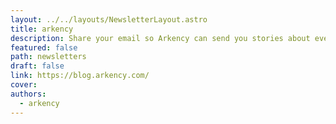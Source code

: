 ```yaml
---
layout: ../../layouts/NewsletterLayout.astro
title: arkency
description: Share your email so Arkency can send you stories about everyday struggles and solutions for building maintainable Rails apps.
featured: false
path: newsletters
draft: false
link: https://blog.arkency.com/
cover: 
authors:
  - arkency
---
```


